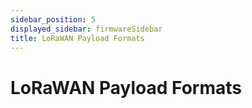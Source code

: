 ```yaml
---
sidebar_position: 5
displayed_sidebar: firmwareSidebar
title: LoRaWAN Payload Formats
---
```


# LoRaWAN Payload Formats


